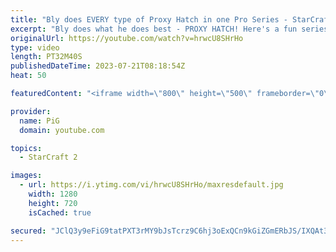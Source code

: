 ```yaml
---
title: "Bly does EVERY type of Proxy Hatch in one Pro Series - StarCraft 2"
excerpt: "Bly does what he does best - PROXY HATCH! Here's a fun series where he proxies a hatchery in every game of a series against Strange (Protoss) in the ESL Summer Regionals -- 🐷 Second Channel for Learning StarCraft 2: https://www.youtube.com/c/PiGRandom 🐷 Third Channel for daily Pro Casts: https://www.youtube.com/c/PiGCasts"
originalUrl: https://youtube.com/watch?v=hrwcU8SHrHo
type: video
length: PT32M40S
publishedDateTime: 2023-07-21T08:18:54Z
heat: 50

featuredContent: "<iframe width=\"800\" height=\"500\" frameborder=\"0\" src=\"https://www.youtube.com/embed/hrwcU8SHrHo\" allow=\"accelerometer; autoplay; encrypted-media; gyroscope; picture-in-picture\" allowfullscreen></iframe>"

provider:
  name: PiG
  domain: youtube.com

topics:
  - StarCraft 2

images:
  - url: https://i.ytimg.com/vi/hrwcU8SHrHo/maxresdefault.jpg
    width: 1280
    height: 720
    isCached: true

secured: "JClQ3y9eFiG9tatPXT3rMY9bJsTcrz9C6hj3oExQCn9kGiZGmERbJS/IXQAt3ndR4QOO8a81bU5cs7xEDUPpoLQjbeQi532fT13jml1WwDp7Ap28DEpRSmiILuuGFetnsCD60KoPrC+BE3IW3wVBTmw81kjTAm04OPspHFPCf6zbeSiua2l31tUv6nRQQf6ZxfDUuWSD8m/BaS5YbPVvo83qg69heiWPlj1dyHqMnM4GcoLXLkid4l/hAYpJ6HtS+i0VXtFi67k8OzlDLRcwi6AKYaoJDrvK/Z1Dgyk0I7+YSFmyFsuh0AtCTyYCzHhPI1YEnUqrXWXwFzczRSySEARo6EAaw3DVkjyCz6xXim2TNjIUEmFYKGfDLIxfC9dE+WuFgrZDOmLWj8AA8lLDPpQ+0+nlB85bI2wLdxWb8cM=;wFHXZlBArQetcyTGPgbGrg=="
---
```


